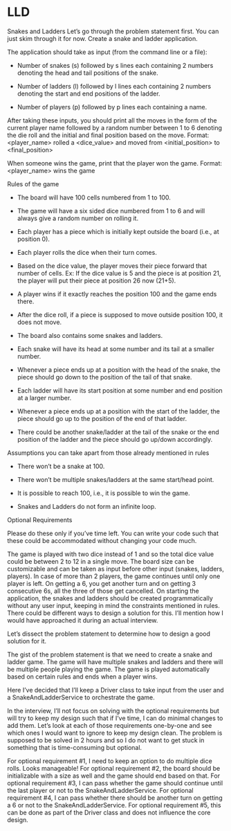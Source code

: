 # LLD
Snakes and Ladders
Let’s go through the problem statement first. You can just skim through it for now.
Create a snake and ladder application.

The application should take as input (from the command line or a file):

- Number of snakes (s) followed by s lines each containing 2 numbers denoting the head and tail positions of the snake.

- Number of ladders (l) followed by l lines each containing 2 numbers denoting the start and end positions of the ladder.

- Number of players (p) followed by p lines each containing a name.

After taking these inputs, you should print all the moves in the form of the current player name followed by a random number between 1 to 6 denoting the die roll and the initial and final position based on the move.
Format: <player_name> rolled a <dice_value> and moved from <initial_position> to <final_position>

When someone wins the game, print that the player won the game.
Format: <player_name> wins the game

Rules of the game

- The board will have 100 cells numbered from 1 to 100.

- The game will have a six sided dice numbered from 1 to 6 and will always give a random number on rolling it.

- Each player has a piece which is initially kept outside the board (i.e., at position 0).

- Each player rolls the dice when their turn comes.

- Based on the dice value, the player moves their piece forward that number of cells. Ex: If the dice value is 5 and the piece is at position 21, the player will put their piece at position 26 now (21+5).

- A player wins if it exactly reaches the position 100 and the game ends there.

- After the dice roll, if a piece is supposed to move outside position 100, it does not move.

- The board also contains some snakes and ladders.

- Each snake will have its head at some number and its tail at a smaller number.

- Whenever a piece ends up at a position with the head of the snake, the piece should go down to the position of the tail of that snake.

- Each ladder will have its start position at some number and end position at a larger number.

- Whenever a piece ends up at a position with the start of the ladder, the piece should go up to the position of the end of that ladder.

- There could be another snake/ladder at the tail of the snake or the end position of the ladder and the piece should go up/down accordingly.

Assumptions you can take apart from those already mentioned in rules

- There won’t be a snake at 100.

- There won’t be multiple snakes/ladders at the same start/head point.

- It is possible to reach 100, i.e., it is possible to win the game.

- Snakes and Ladders do not form an infinite loop.

Optional Requirements

Please do these only if you’ve time left. You can write your code such that these could be accommodated without changing your code much.

The game is played with two dice instead of 1 and so the total dice value could be between 2 to 12 in a single move.
The board size can be customizable and can be taken as input before other input (snakes, ladders, players).
In case of more than 2 players, the game continues until only one player is left.
On getting a 6, you get another turn and on getting 3 consecutive 6s, all the three of those get cancelled.
On starting the application, the snakes and ladders should be created programmatically without any user input, keeping in mind the constraints mentioned in rules.
There could be different ways to design a solution for this. I’ll mention how I would have approached it during an actual interview.

Let’s dissect the problem statement to determine how to design a good solution for it.

The gist of the problem statement is that we need to create a snake and ladder game. The game will have multiple snakes and ladders and there will be multiple people playing the game. The game is played automatically based on certain rules and ends when a player wins.

Here I’ve decided that I’ll keep a Driver class to take input from the user and a SnakeAndLadderService to orchestrate the game.

In the interview, I’ll not focus on solving with the optional requirements but will try to keep my design such that if I’ve time, I can do minimal changes to add them. Let’s look at each of those requirements one-by-one and see which ones I would want to ignore to keep my design clean. The problem is supposed to be solved in 2 hours and so I do not want to get stuck in something that is time-consuming but optional.

For optional requirement #1, I need to keep an option to do multiple dice rolls. Looks manageable!
For optional requirement #2, the board should be initializable with a size as well and the game should end based on that.
For optional requirement #3, I can pass whether the game should continue until the last player or not to the SnakeAndLadderService.
For optional requirement #4, I can pass whether there should be another turn on getting a 6 or not to the SnakeAndLadderService.
For optional requirement #5, this can be done as part of the Driver class and does not influence the core design.
